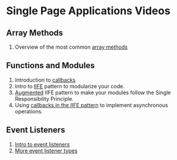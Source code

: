 # Single Page Applications Videos

## Array Methods

1. Overview of the most common [array methods](https://s3.amazonaws.com/nss-lecture-videos/Array+Methods.mp4)




## Functions and Modules

1. Introduction to [callbacks](https://s3.amazonaws.com/nss-lecture-videos/Callback+Functions.mp4)
1. Intro to [IIFE](https://s3.amazonaws.com/nss-lecture-videos/IIFE+Intro.mp4) pattern to modularize your code.
1. [Augmented](https://s3.amazonaws.com/nss-lecture-videos/IIFE+Augmentation.mp4) IIFE pattern to make your modules follow the Single Responsibility Principle.
1. Using [callbacks in the IIFE pattern](https://s3.amazonaws.com/nss-lecture-videos/XHR+and+Callbacks.mp4) to implement asynchronous operations.

## Event Listeners

1. [Intro to event listeners](https://s3.amazonaws.com/nss-lecture-videos/Basic+Event+Listeners.mp4)
1. [More event listener types](https://s3.amazonaws.com/nss-lecture-videos/Event+Listener+Types.mp4)